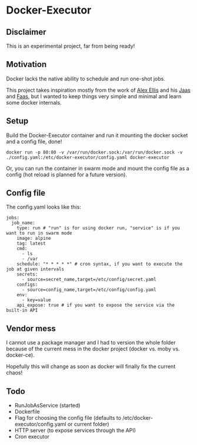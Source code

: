 # Docker-Executor

## Disclaimer
This is an experimental project, far from being ready!

## Motivation
Docker lacks the native ability to schedule and run one-shot jobs.

This project takes inspiration mostly from the work of [Alex Ellis](https://github.com/alexellis) and his
[Jaas](https://github.com/alexellis/jaas) and [Faas](https://github.com/alexellis/faas), but I wanted to keep
things very simple and minimal and learn some docker internals.

## Setup
Build the Docker-Executor container and run it mounting the docker socket and a config file, done!

`docker run -p 80:80 -v /var/run/docker.sock:/var/run/docker.sock -v ./config.yaml:/etc/docker-executor/config.yaml docker-executor`

Or, you can run the container in swarm mode and mount the config file as a config (hot reload is planned for a future version).

## Config file
The config.yaml looks like this:
```
jobs:
  job_name:
    type: run # "run" is for using docker run, "service" is if you want to run in swarm mode
    image: alpine
    tag: latest
    cmd:
      - ls
      - /var
    schedule: "* * * * *" # cron syntax, if you want to execute the job at given intervals
    secrets:
      - source=secret_name,target=/etc/config/secret.yaml
    configs:
      - source=config_name,target=/etc/config/config.yaml
    env:
      - key=value
    api_expose: true # if you want to expose the service via the built-in API
```

## Vendor mess
I cannot use a package manager and I had to version the whole folder because of the current
mess in the docker project (docker vs. moby vs. docker-ce).

Hopefully this will change as soon as docker will finally fix the current chaos!

## Todo
* RunJobAsService (started)
* Dockerfile
* Flag for choosing the config file (defaults to /etc/docker-executor/config.yaml or current folder)
* HTTP server (to expose services through the API)
* Cron executor
